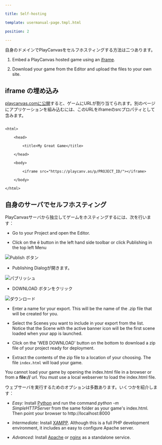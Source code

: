 ---
title: Self-hosting
template: usermanual-page.tmpl.html
position: 2
---

自身のドメインでPlayCanvasをセルフホスティングする方法は二つあります。

1. Embed a PlayCanvas hosted game using an [iframe][1].
2. Download your game from the Editor and upload the files to your own site.

## iframe の埋め込み

[playcanvas.comに公開][2]すると、ゲームにURLが割り当てられます。別のページにアプリケーションを組み込むには、このURLをiframeのsrcプロパティとして含みます。

~~~html~~~
<html>
    <head>
        <title>My Great Game</title>
    </head>
    <body>
        <iframe src="https://playcanv.as/p/PROJECT_ID/"></iframe>
    </body>
</html>
~~~

## 自身のサーバでセルフホスティング

PlayCanvasサーバから独立してゲームをホスティングするには、次を行います：

* Go to your Project and open the Editor.
* Click on the <span class="pc-icon" style="font-size">&#57911;</span> button in the left hand side toolbar or click Publishing in the top left Menu

![Publish ボタン][5]

* Publishing Dialogが開きます。

![パブリッシュ][4]

* DOWNLOAD ボタンをクリック

![ダウンロード][6]

* Enter a name for your export. This will be the name of the .zip file that will be created for you.
* Select the Scenes you want to include in your export from the list. Notice that the Scene with the active banner icon will be the first scene loaded when your app is launched.
* Click on the 'WEB DOWNLOAD' button on the bottom to download a zip file of your project ready for deployment.
* Extract the contents of the zip file to a location of your choosing. The file `index.html` will load your game.

<div class="alert alert-warning">
You cannot load your game by opening the index.html file in a browser or from a **file://** url. You must use a local webserver to load the index.html file.
</div>

ウェブサーバを実行するためのオプションは多数あります。いくつかを紹介します：

* *Easy:* Install [Python][7] and run the command *python -m SimpleHTTPServer* from the same folder as your game's index.html. Then point your browser to http://localhost:8000
* *Intermediate:* Install [XAMPP][8]. Although this is a full PHP development environment, it includes an easy to configure Apache server.
* *Advanced:* Install [Apache][9] or [nginx][10] as a standalone service.

[1]: https://developer.mozilla.org/en/docs/Web/HTML/Element/iframe
[2]: /user-manual/publishing/playcanvas
[3]: /images/publishing/selfhosting/bottombar.png
[4]: /images/user-manual/editor/publishing.jpg
[5]: /images/user-manual/editor/publishing-toolbar.jpg
[6]: /images/user-manual/editor/publishing-download.jpg
[7]: https://www.python.org/downloads/
[8]: https://www.apachefriends.org/index.html
[9]: http://httpd.apache.org/download.cgi
[10]: http://nginx.org/


